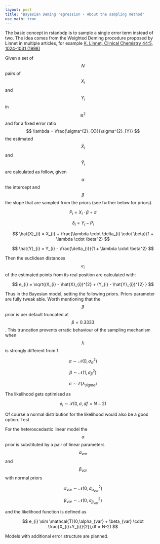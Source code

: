 ```yaml
---
layout: post
title: "Bayesian Deming regression - About the sampling method"
use_math: true
---
```


The basic concept in rstanbdp is to sample a single error term instead of two. The
idea comes from the Weighted Deming procedure proposed by Linnet in multiple
articles, for example [K. Linnet, Clinical Chemistry 44:5, 1024-1031 (1998)](https://doi.org/10.1093/clinchem/44.5.1024)

Given a set of $$N$$ pairs of $$ X_{i} $$ and $$ Y_{i} $$ in $$ \mathbb{R^{2}} $$ and for a fixed error ratio $$ \lambda = \frac{\sigma^{2}_{X}}{\sigma^{2}_{Y}} $$ the estimated $$ \hat{X}_{i} $$ and $$ \hat{Y}_{i}$$ are calculated as follow, given $$ \alpha$$ the intercept and $$ \beta $$ the slope that are sampled from the priors (see further below for priors).

$$ P_{i} = X_{i} \cdot \beta + \alpha  $$

$$  \delta_{i} = Y_{i} - P_{i}  $$

$$  \hat{X}_{i} = X_{i} + \frac{\lambda \cdot \delta_{i} \cdot \beta}{1 + \lambda \cdot \beta^2} $$

$$  \hat{Y}_{i} = Y_{i} - \frac{\delta_{i}}{1 + \lambda \cdot \beta^2} $$


Then the euclidean distances $$ e_{i} $$ of the estimated points from its real position are calculated with:


$$  e_{i} = \sqrt{(X_{i} - \hat{X}_{i})^{2} + (Y_{i} - \hat{Y}_{i})^{2} }  $$


Thus in the Bayesian model, setting the following priors. Priors parameter are fully tweak able. Worth mentioning that the $$ \beta $$ prior is per default truncated at $$ \beta = 0.3333  $$. This truncation prevents erratic behaviour of the sampling mechanism when $$ \lambda $$ is strongly different from 1.  

$$ \alpha \sim \mathcal{N}( 0 , \sigma^{2}_{\alpha}) $$

$$ \beta \sim \mathcal{N}( 1 , \sigma^{2}_{\beta}) $$

$$ \sigma \sim \mathcal{E}(\lambda_{sigma}) $$



The likelihood gets optimised as

$$ e_{i} \sim \mathcal{T}(0,\sigma,df = N-2)  $$

Of course a normal distribution for the likelihood would also be a good option. Test

For the heteroscedastic linear model the $$ \sigma $$ prior is substituted by a pair of linear parameters $$ \alpha_{var} $$ and $$ \beta_{var}$$ with normal priors

$$ \alpha_{var} \sim \mathcal{N}( 0 , \sigma^{2}_{\alpha_{var}}) $$

$$ \beta_{var} \sim \mathcal{N}( 0 , \sigma^{2}_{\beta_{var}}) $$

and the likelihood function is defined as

$$ e_{i} \sim \mathcal{T}(0,\alpha_{var} + \beta_{var} \cdot \frac{X_{i}+Y_{i}}{2}),df = N-2)  $$

Models with additional error structure are planned.




